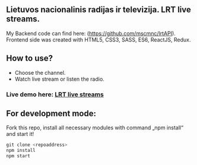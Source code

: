 ## Lietuvos nacionalinis radijas ir televizija. LRT live streams.  
My Backend code can find here: (https://github.com/mscmnc/lrtAPI). Frontend side was created with HTML5, CSS3, SASS, ES6, ReactJS, Redux.


## How to use?
 - Choose the channel.
 - Watch live stream or listen the radio.

### Live demo here: [LRT live streams](https://mscmnc.github.io/lrt-streams)

 
## For development mode:
Fork this repo, install all necessary modules with command „npm install“ and start it! 

```python
git clone <repoaddress>
npm install 
npm start
``` 

